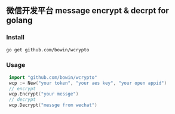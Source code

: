 ## 微信开发平台 message encrypt & decrpt for  golang

### Install
```bash
go get github.com/bowin/wcrypto
``` 

### Usage
```go
 import "github.com/bowin/wcrypto"
 wcp := New("your token", "your aes key", "your open appid")
 // encrypt
 wcp.Encrypt("your messge")
 // decrypt
 wcp.Decrypt("messge from wechat")
```
